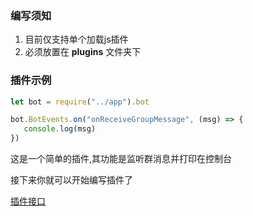 ### 编写须知

1. 目前仅支持单个加载js插件
2. 必须放置在 **plugins** 文件夹下


### 插件示例

```js
let bot = require("../app").bot

bot.BotEvents.on("onReceiveGroupMessage", (msg) => {
   console.log(msg)
})
```
这是一个简单的插件,其功能是监听群消息并打印在控制台

接下来你就可以开始编写插件了

[插件接口](interface.md)